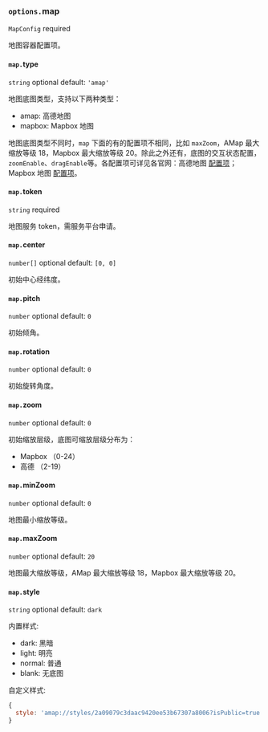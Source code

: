 ### `options.`map

`MapConfig` required

地图容器配置项。

#### `map.`type

`string` optional default: `'amap'`

地图底图类型，支持以下两种类型：

- amap: 高德地图
- mapbox: Mapbox 地图

地图底图类型不同时，`map` 下面的有的配置项不相同，比如 `maxZoom`，AMap 最大缩放等级 18，Mapbox 最大缩放等级 20。除此之外还有，底图的交互状态配置，`zoomEnable`、`dragEnable`等。各配置项可详见各官网：高德地图 [配置项](https://lbs.amap.com/api/javascript-api/reference/map)；Mapbox 地图 [配置项](https://docs.mapbox.com/mapbox-gl-js/api/map/#map-parameters)。

#### `map.`token

`string` required

地图服务 token，需服务平台申请。

#### `map.`center

`number[]` optional default: `[0, 0]`

初始中心经纬度。

#### `map.`pitch

`number` optional default: `0`

初始倾角。

#### `map.`rotation

`number` optional default: `0`

初始旋转角度。

#### `map.`zoom

`number` optional default: `0`

初始缩放层级，底图可缩放层级分布为：

- Mapbox （0-24）
- 高德 （2-19）

#### `map.`minZoom

`number` optional default: `0`

地图最小缩放等级。

#### `map.`maxZoom

`number` optional default: `20`

地图最大缩放等级，AMap 最大缩放等级 18，Mapbox 最大缩放等级 20。

#### `map.`style

`string` optional default: `dark`

内置样式:

- dark: 黑暗
- light: 明亮
- normal: 普通
- blank: 无底图

自定义样式:

```js
{
  style: 'amap://styles/2a09079c3daac9420ee53b67307a8006?isPublic=true';
}
```

